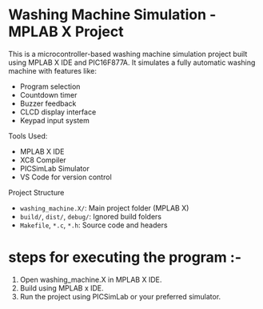 # Washing Machine Simulation - MPLAB X Project

This is a microcontroller-based washing machine simulation project built using MPLAB X IDE and PIC16F877A. It simulates a fully automatic washing machine with features like:

- Program selection
- Countdown timer
- Buzzer feedback
- CLCD display interface
- Keypad input system

Tools Used:
- MPLAB X IDE
- XC8 Compiler
- PICSimLab Simulator
- VS Code for version control

Project Structure
- `washing_machine.X/`: Main project folder (MPLAB X)
- `build/`, `dist/`, `debug/`: Ignored build folders
- `Makefile`, `*.c`, `*.h`: Source code and headers

# steps for executing the program :-
1. Open washing_machine.X in MPLAB X IDE.
2. Build using MPLAB x IDE. 
3. Run the project using PICSimLab or your preferred simulator.
